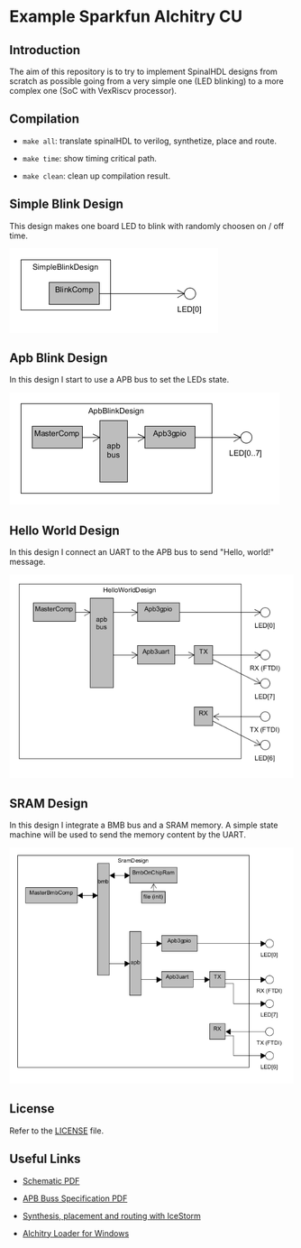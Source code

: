 # Example Sparkfun Alchitry CU

## Introduction

The aim of this repository is to try to implement SpinalHDL designs from scratch as possible going from a very simple one (LED blinking) to a more complex one (SoC with VexRiscv processor).

## Compilation

- `make all`: translate spinalHDL to verilog, synthetize, place and route.

- `make time`: show timing critical path. 

- `make clean`: clean up compilation result.

## Simple Blink Design 

This design makes one board LED to blink with randomly choosen on / off time.

![image.png](assets/SimpleBlinkDesign.png)

## Apb Blink Design 

In this design I start to use a APB bus to set the LEDs state.

![image.png](assets/ApbBlinkDesign.png)

## Hello World Design

In this design I connect an UART to the APB bus to send "Hello, world!" message.

![image.png](assets/HelloWorldDesign.png)

## SRAM Design

In this design I integrate a BMB bus and a SRAM memory. A simple state machine 
will be used to send the memory content by the UART.

![image.png](assets/SramDesign.png)


## License 

Refer to the [LICENSE](LICENSE) file.

## Useful Links

- [Schematic PDF](https://cdn.sparkfun.com/assets/2/6/e/5/e/alchitry_cu_sch_update.pdf)

- [APB Buss Specification PDF](https://web.eecs.umich.edu/~prabal/teaching/eecs373-f12/readings/ARM_AMBA3_APB.pdf)

- [Synthesis, placement and routing with IceStorm](http://www.clifford.at/icestorm/)

- [Alchitry Loader for Windows](https://github.com/alchitry/alchitry-loader-gui/blob/master/build/work/alchitry-loader-1.0.0-windows.zip)
